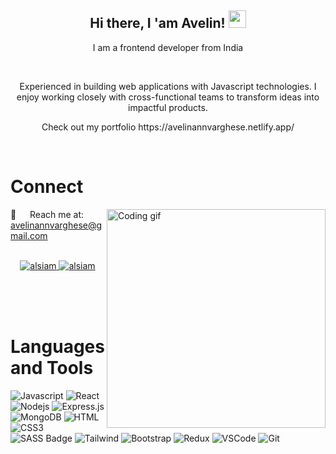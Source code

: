 

<!--
**Avelin-annv/Avelin-annv** is a ✨ _special_ ✨ repository because its `README.md` (this file) appears on your GitHub profile.

Here are some ideas to get you started:

- 🔭 I’m currently working on ...
- 🌱 I’m currently learning ...
- 👯 I’m looking to collaborate on ...
- 🤔 I’m looking for help with ...
- 💬 Ask me about ...
- 📫 How to reach me: ...
- 😄 Pronouns: ...
- ⚡ Fun fact: ...
-->

<h2 align="center">
Hi there, I 'am Avelin!
<img src="https://media.giphy.com/media/hvRJCLFzcasrR4ia7z/giphy.gif" width="28">
</h2>
<p align="center"> I am a frontend developer from India</p>
<br/>
<p align="center">Experienced in building web applications with Javascript technologies. I enjoy working closely with cross-functional teams to transform ideas into impactful products. </p>
<p align="center">Check out my portfolio https://avelinannvarghese.netlify.app/</p>

<br />

<!-- Connect section -->
# Connect

<p>
<img align="right" width="350" src="/assets/programmer.gif" alt="Coding gif" />


📧 &emsp; Reach me at: avelinannvarghese@gmail.com<br/><br/>

</p>
<p align="center">
<a href="https://avelinannvarghese.netlify.app/" target="blank">
<img src="https://img.shields.io/badge/Website-DC143C?style=for-the-badge&logo=medium&logoColor=white" alt="alsiam" />
</a>
<a href="https://www.linkedin.com/in/avelin-ann-49aa56187/" target="_blank">
<img src="https://img.shields.io/badge/LinkedIn-0077B5?style=for-the-badge&logo=linkedin&logoColor=white" alt="alsiam"/>
</a>
</p>

<br />
<br />
<br />


# Languages and Tools

![Javascript](https://img.shields.io/badge/Javascript-F0DB4F?style=for-the-badge&labelColor=black&logo=javascript&logoColor=F0DB4F)
![React](https://img.shields.io/badge/-React-61DBFB?style=for-the-badge&labelColor=black&logo=react&logoColor=61DBFB)
![Nodejs](https://img.shields.io/badge/Nodejs-3C873A?style=for-the-badge&labelColor=black&logo=node.js&logoColor=3C873A)
![Express.js](https://img.shields.io/badge/Express.js-000000?style=for-the-badge&logo=express&logoColor=white)
![MongoDB](https://img.shields.io/badge/MongoDB-4EA94B?style=for-the-badge&logo=mongodb&logoColor=white)
![HTML](https://img.shields.io/badge/HTML5-E34F26?style=for-the-badge&logo=html5&logoColor=white)
![CSS3](https://img.shields.io/badge/CSS3-1572B6?style=for-the-badge&logo=css3&logoColor=white)
![SASS Badge](https://img.shields.io/badge/Sass-CC6699?style=for-the-badge&logo=sass&logoColor=white)
![Tailwind](https://img.shields.io/badge/Tailwind_CSS-092749?style=for-the-badge&logo=tailwindcss&logoColor=06B6D4&labelColor=000000)
![Bootstrap](https://img.shields.io/badge/Bootstrap-563D7C?style=for-the-badge&logo=bootstrap&logoColor=white)
![Redux](https://img.shields.io/badge/Redux-593D88?style=for-the-badge&logo=redux&logoColor=white)
![VSCode](https://img.shields.io/badge/Visual_Studio-0078d7?style=for-the-badge&logo=visual%20studio&logoColor=white)
![Git](https://img.shields.io/badge/Git-F05032?style=for-the-badge&logo=git&logoColor=white)

<br/>





